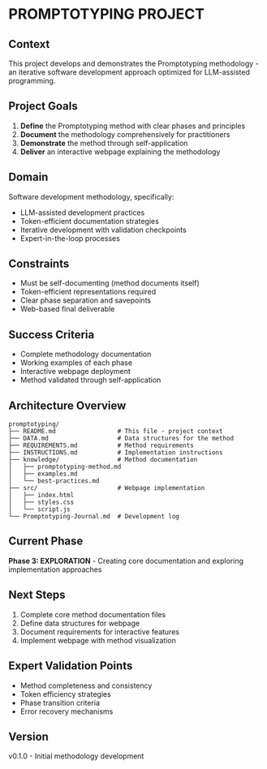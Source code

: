 # PROMPTOTYPING PROJECT

## Context

This project develops and demonstrates the Promptotyping methodology - an iterative software development approach optimized for LLM-assisted programming.

## Project Goals

1. **Define** the Promptotyping method with clear phases and principles
2. **Document** the methodology comprehensively for practitioners
3. **Demonstrate** the method through self-application
4. **Deliver** an interactive webpage explaining the methodology

## Domain

Software development methodology, specifically:
- LLM-assisted development practices
- Token-efficient documentation strategies
- Iterative development with validation checkpoints
- Expert-in-the-loop processes

## Constraints

- Must be self-documenting (method documents itself)
- Token-efficient representations required
- Clear phase separation and savepoints
- Web-based final deliverable

## Success Criteria

- Complete methodology documentation
- Working examples of each phase
- Interactive webpage deployment
- Method validated through self-application

## Architecture Overview

```
promptotyping/
├── README.md                 # This file - project context
├── DATA.md                   # Data structures for the method
├── REQUIREMENTS.md           # Method requirements
├── INSTRUCTIONS.md           # Implementation instructions
├── knowledge/                # Method documentation
│   ├── promptotyping-method.md
│   ├── examples.md
│   └── best-practices.md
├── src/                      # Webpage implementation
│   ├── index.html
│   ├── styles.css
│   └── script.js
└── Promptotyping-Journal.md  # Development log
```

## Current Phase

**Phase 3: EXPLORATION** - Creating core documentation and exploring implementation approaches

## Next Steps

1. Complete core method documentation files
2. Define data structures for webpage
3. Document requirements for interactive features
4. Implement webpage with method visualization

## Expert Validation Points

- Method completeness and consistency
- Token efficiency strategies
- Phase transition criteria
- Error recovery mechanisms

## Version

v0.1.0 - Initial methodology development